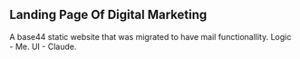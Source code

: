 ## Landing Page Of Digital Marketing 
A base44 static website that was migrated to have mail functionallity.
Logic - Me.
UI - Claude.
